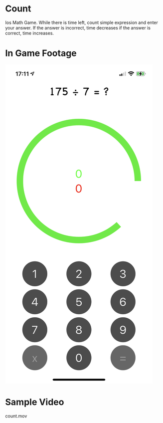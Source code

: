 # Count
Ios Math Game. While there is time left, count simple expression and enter your answer. If the answer is incorrect, time decreases if the answer is correct, time increases. 
# In Game Footage
![example](count.jpeg)
# Sample Video
count.mov
